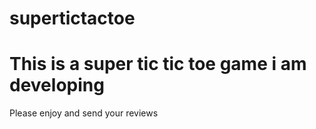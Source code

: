 # supertictactoe
<h1 color="red"> This is a super tic tic toe game i am developing</h1>
<p color="blue"> Please enjoy and send your reviews</p>

